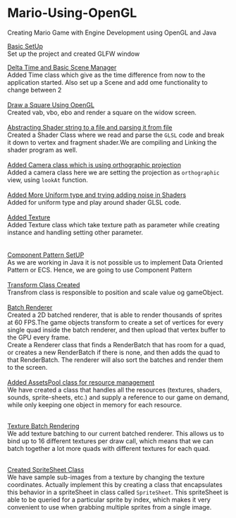 # Mario-Using-OpenGL
Creating Mario Game with Engine Development using OpenGL and Java 



[Basic SetUp](../../tree/3dd31208d9d236acccda3a86137a5a0f61f3eeec)</br>
Set up the project and created GLFW window


[Delta Time and Basic Scene Manager](../../tree/2af5f87b011119a967edb8dc54ce9008630ae12f)</br>
Added Time class which give as the time difference from now to the application started. Also set up a Scene and add ome functionality to change between 2
</br>
</br>
[ Draw a Square Using OpenGL](../../tree/234ac52019dc52a873c14358eae880d64cfa698a)</br>
Created vab, vbo, ebo and render a square on the widow screen.
</br>
</br>
[Abstracting Shader string to a file and parsing it from file](../../tree/d7d3181fc345353d3c61cc54ff06bc2c5d33ff83)</br>
Created a Shader Class where we read and parse the `GLSL` code and break it down to vertex and fragment shader.We are compiling and Linking the shader program as well.
</br>
</br>
[Added Camera class which is using orthographic projection](../../tree/7a10a4e85091da762c11ed497632337b5f618c2c)</br>
Added a camera class here we are setting the projection as `orthographic` view, using `lookAt` function.
</br>
</br>
[Added More Uniform type and trying adding noise in Shaders](../../tree/3ebe7956d3f16905a3efdfa38b58fdf5cffde746)</br>
Added for uniform type and play around shader GLSL code.
</br>
</br>
[Added Texture](../../tree/c5d19750e18ca96f91291deabb0d6770e325b954)</br>
Added Texture class which take texture path as parameter while creating instance and handling setting other parameter.</br>
</br></br>
[Component Pattern SetUP](../../tree/b2de7ecf1e28adf0fceab1c6c174bd90e67a54e4)</br>
As we are working in Java it is not possible us to implement Data Oriented Pattern or ECS. Hence, we are going to use Component Pattern
</br></br>
[Transform Class Created](../../tree/b9542586ced40cb219a4c1c2b8d6710e51dd2d51)</br>
Transfrom class is responsible to position and scale value og gameObject.
</br></br>
[Batch Renderer](../../tree/d645b27d03da5ab0d4f1cdf282990cd02e8a5944)</br>
Created a 2D batched renderer, that is able to render thousands of sprites at 60 FPS.The game objects transform to create a set of
vertices for every single quad inside the batch renderer, and then upload that vertex buffer to the GPU every frame.</br>
Create a Renderer class that finds a RenderBatch that has room for a quad, or creates a new RenderBatch if there is none, and then adds the quad to that RenderBatch. 
The renderer will also sort the batches and render them to the screen.</br></br>
[Added AssetsPool class for resource management](../../tree/b593a85b64d8d54ede8e34f261d17dd0e74fddf1)</br>
We have created a class that handles all the resources (textures, shaders, sounds, sprite-sheets, etc.) and supply a reference to our 
game on demand, while only keeping one object in memory for each resource.</br></br>

[Texture Batch Rendering](../../tree/01abd11b64af8367055a89099f5ccf0055a0c02f)</br>
We  add texture batching to our current batched renderer. This allows us to bind up to 16 different textures 
per draw call, which means that we can batch together a lot more quads with different textures for each quad.</br></br>


[Created SpriteSheet Class](../../tree/fe5f9b8b8914753d7ecd55ee57b6a2eb1c029e15)</br>
We have sample sub-images from a texture by changing the texture coordinates.
Actually implement this by creating a class that encapsulates this behavior in a spriteSheet in class called `SpriteSheet`. This spriteSheet is able to be queried for
a particular sprite by index, which makes it very convenient to use when grabbing multiple sprites from a single image.